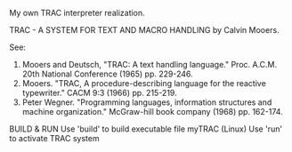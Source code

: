 My own TRAC interpreter realization.

TRAC - A SYSTEM FOR TEXT AND MACRO HANDLING by Calvin Mooers.

See:
1. Mooers and Deutsch, "TRAC: A text handling language."  Proc. A.C.M.	20th National Conference (1965) pp. 229-246.
2. Mooers.  "TRAC, A procedure-describing language for the reactive	typewriter."  CACM 9:3 (1966) pp. 215-219.
3. Peter Wegner. "Programming languages, information structures and machine organization." McGraw-hill book company (1968) pp. 162-174.

BUILD & RUN
Use 'build' to build executable file myTRAC (Linux)
Use 'run' to activate TRAC system

